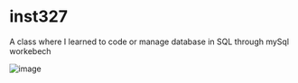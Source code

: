 # inst327
A class where I learned to code or manage database in SQL through mySql workebech 

![image](https://github.com/user-attachments/assets/80892fa0-ebd9-432d-a0b4-3557d77b987e)
